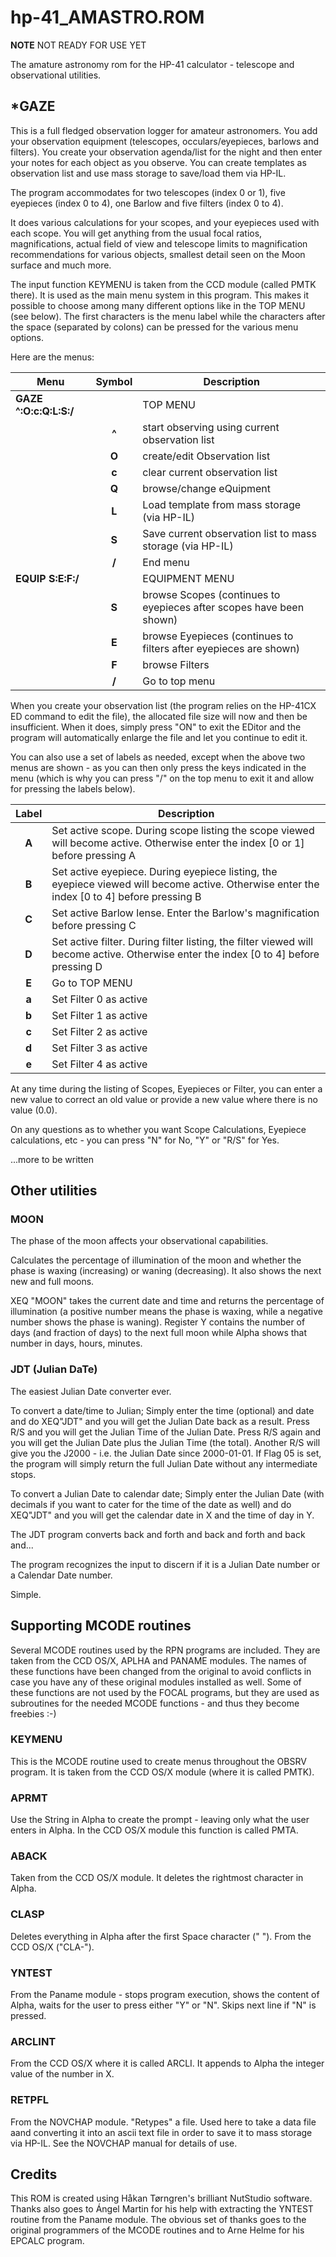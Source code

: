 # hp-41_AMASTRO.ROM

**NOTE** NOT READY FOR USE YET

The amature astronomy rom for the HP-41 calculator - telescope and observational utilities.

## *GAZE

This is a full fledged observation logger for amateur astronomers. You add your observation equipment (telescopes, occulars/eyepieces, barlows and filters). You create your observation agenda/list for the night and then enter your notes for each object as you observe. You can create templates as observation list and use mass storage to save/load them via HP-IL.

The program accommodates for two telescopes (index 0 or 1), five eyepieces (index 0 to 4), one Barlow and five filters (index 0 to 4).

It does various calculations for your scopes, and your eyepieces used with each scope. You will get anything from the usual focal ratios, magnifications, actual field of view and telescope limits to magnification recommendations for various objects, smallest detail seen on the Moon surface and much more.

The input function KEYMENU is taken from the CCD module (called PMTK there). It is used as the main menu system in this program. This makes it possible to choose among many different options like in the TOP MENU (see below). The first characters is the menu label while the characters after the space (separated by colons) can be pressed for the various menu options.

Here are the menus:

| Menu                   | Symbol | Description   
| ---------------------- | :----: | --------------
| **GAZE ^:O:c:Q:L:S:/** |        | TOP MENU
|                        | **^**  | start observing using current observation list
|                        | **O**  | create/edit Observation list
|                        | **c**  | clear current observation list
|                        | **Q**  | browse/change eQuipment
|                        | **L**  | Load template from mass storage (via HP-IL)
|                        | **S**  | Save current observation list to mass storage (via HP-IL)
|                        | **/**  | End menu
| **EQUIP S:E:F:/**      |        | EQUIPMENT MENU
|                        | **S**  | browse Scopes (continues to eyepieces after scopes have been shown)
|                        | **E**  | browse Eyepieces (continues to filters after eyepieces are shown)
|                        | **F**  | browse Filters
|                        | **/**  | Go to top menu

When you create your observation list (the program relies on the HP-41CX ED command to edit the file), the allocated file size will now and then be insufficient. When it does, simply press "ON" to exit the EDitor and the program will automatically enlarge the file and let you continue to edit it.

You can also use a set of labels as needed, except when the above two menus are shown - as you can then only press the keys indicated in the menu (which is why you can press "/" on the top menu to exit it and allow for pressing the labels below).

| Label | Description
| :---: | ------------------------------------------
| **A** | Set active scope. During scope listing the scope viewed will become active. Otherwise enter the index [0 or 1] before pressing A
| **B** | Set active eyepiece. During eyepiece listing, the eyepiece viewed will become active. Otherwise enter the index [0 to 4] before pressing B 
| **C** | Set active Barlow lense. Enter the Barlow's magnification before pressing C
| **D** | Set active filter. During filter listing, the filter viewed will become active. Otherwise enter the index [0 to 4] before pressing D
| **E** | Go to TOP MENU
| **a** | Set Filter 0 as active
| **b** | Set Filter 1 as active
| **c** | Set Filter 2 as active
| **d** | Set Filter 3 as active
| **e** | Set Filter 4 as active

At any time during the listing of Scopes, Eyepieces or Filter, you can enter a new value to correct an old value or provide a new value where there is no value (0.0). 

On any questions as to whether you want Scope Calculations, Eyepiece calculations, etc - you can press "N" for No, "Y" or "R/S" for Yes.

...more to be written

## Other utilities

### MOON

The phase of the moon affects your observational capabilities.

Calculates the percentage of illumination of the moon and whether the phase is waxing (increasing) or waning (decreasing). It also shows the next new and full moons.

XEQ "MOON" takes the current date and time and returns the percentage of illumination (a positive number means the phase is waxing, while a negative number shows the phase is waning). Register Y contains the number of days (and fraction of days) to the next full moon while Alpha shows that number in days, hours, minutes.

### JDT (Julian DaTe)

The easiest Julian Date converter ever.

To convert a date/time to Julian; Simply enter the time (optional) and date and do XEQ"JDT" and you will get the Julian Date back as a result. Press R/S and you will get the Julian Time of the Julian Date. Press R/S again and you will get the Julian Date plus the Julian Time (the total). Another R/S will give you the J2000 - i.e. the Julian Date since 2000-01-01. If Flag 05 is set, the program will simply return the full Julian Date without any intermediate stops.

To convert a Julian Date to calendar date; Simply enter the Julian Date (with decimals if you want to cater for the time of the date as well) and do XEQ"JDT" and you will get the calendar date in X and the time of day in Y.

The JDT program converts back and forth and back and forth and back and...

The program recognizes the input to discern if it is a Julian Date number or a Calendar Date number.

Simple.

## Supporting MCODE routines

Several MCODE routines used by the RPN programs are included. They are taken from the CCD OS/X, APLHA and PANAME modules. The names of these functions have been changed from the original to avoid conflicts in case you have any of these original modules installed as well. Some of these functions are not used by the FOCAL programs, but they are used as subroutines for the needed MCODE functions - and thus they become freebies :-)

### KEYMENU

This is the MCODE routine used to create menus throughout the OBSRV program. It is taken from the CCD OS/X module (where it is called PMTK).

### APRMT

Use the String in Alpha to create the prompt - leaving only what the user enters in Alpha. In the CCD OS/X module this function is called PMTA.

### ABACK

Taken from the CCD OS/X module. It deletes the rightmost character in Alpha.

### CLASP

Deletes everything in Alpha after the first Space character (" "). From the CCD OS/X ("CLA-").

### YNTEST

From the Paname module - stops program execution, shows the content of Alpha, waits for the user to press either "Y" or "N". Skips next line if "N" is pressed.

### ARCLINT

From the CCD OS/X where it is called ARCLI. It appends to Alpha the integer value of the number in X.

### RETPFL

From the NOVCHAP module. "Retypes" a file. Used here to take a data file aand converting it into an ascii text file in order to save it to mass storage via HP-IL. See the NOVCHAP manual for details of use.

## Credits

This ROM is created using Håkan Tørngren's brilliant NutStudio software. Thanks also goes to Ángel Martin for his help with extracting the YNTEST routine from the Paname module. The obvious set of thanks goes to the original programmers of the MCODE routines and to Arne Helme for his EPCALC program.
